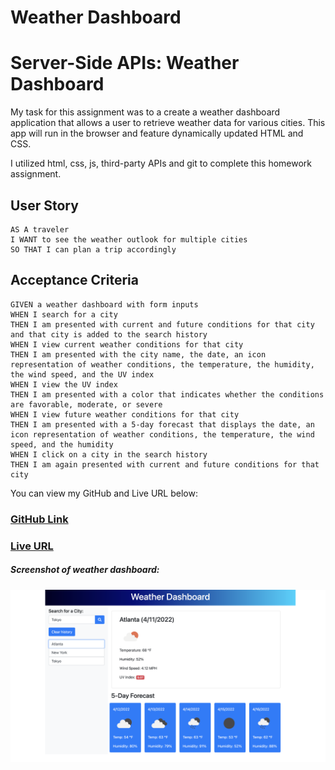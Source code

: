 # Weather Dashboard

# Server-Side APIs: Weather Dashboard
My task for this assignment was to a create a weather dashboard application that allows a user to retrieve weather data for various cities. This app will run in the browser and feature dynamically updated HTML and CSS. 

I utilized html, css, js, third-party APIs and git to complete this homework assignment. 

## User Story

```
AS A traveler
I WANT to see the weather outlook for multiple cities
SO THAT I can plan a trip accordingly
```

## Acceptance Criteria

```
GIVEN a weather dashboard with form inputs
WHEN I search for a city
THEN I am presented with current and future conditions for that city and that city is added to the search history
WHEN I view current weather conditions for that city
THEN I am presented with the city name, the date, an icon representation of weather conditions, the temperature, the humidity, the wind speed, and the UV index
WHEN I view the UV index
THEN I am presented with a color that indicates whether the conditions are favorable, moderate, or severe
WHEN I view future weather conditions for that city
THEN I am presented with a 5-day forecast that displays the date, an icon representation of weather conditions, the temperature, the wind speed, and the humidity
WHEN I click on a city in the search history
THEN I am again presented with current and future conditions for that city
```

You can view my GitHub and Live URL below:
### [GitHub Link](https://github.com/mduhart82/weather-dashboard) 
### [Live URL](https://mduhart82.github.io/weather-dashboard/)



##### Screenshot of weather dashboard:
![](./images/weather_srnsht.png)